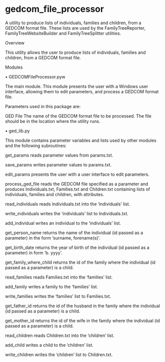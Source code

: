 # gedcom_file_processor

A utility to produce lists of individuals, families and children, from a GEDCOM format file. These lists are used by the FamilyTreeReporter, FamilyTreeWebsiteBuilder and FamilyTreeSplitter utilities.

Overview

This utility allows the user to produce lists of individuals, families and children, from a GEDCOM format file.

Modules

•	GEDCOMFileProcessor.pyw

The main module. This module presents the user with a Windows user interface, allowing them to edit parameters, and process a GEDCOM format file.

Parameters used in this package are:

GED File	The name of the GEDCOM format file to be processed. The file should be in the location where the utility runs.

•	ged_lib.py

This module contains parameter variables and lists used by other modules and the following subroutines:

get_params reads parameter values from params.txt.

save_params writes parameter values to params.txt.

edit_params presents the user with a user interface to edit parameters.

process_ged_file reads the GEDCOM file specified as a parameter and produces Individuals.txt, Families.txt and Children.txt containing lists of individuals, families and children, with attributes.

read_individuals reads Individuals.txt into the ‘individuals’ list.

write_individuals writes the ‘individuals’ list to Individuals.txt.

add_individual writes an individual to the ‘individuals’ list.

get_person_name returns the name of the individual (id passed as a parameter) in the form ‘surname, forename(s)’.

get_birth_date returns the year of birth of the individual (id passed as a parameter) in form ‘b. yyyy’.

get_family_where_child returns the id of the family where the individual (id passed as a parameter) is a child.

read_families reads Families.txt into the ‘families’ list.

add_family writes a family to the ‘families’ list.

write_families writes the ‘families’ list to Families.txt.

get_father_id returns the id of the husband in the family where the individual (id passed as a parameter) is a child.

get_mother_id returns the id of the wife in the family where the individual (id passed as a parameter) is a child.

read_children reads Children.txt into the ‘children’ list.

add_child writes a child to the ‘children’ list.

write_children writes the ‘children’ list to Children.txt.
